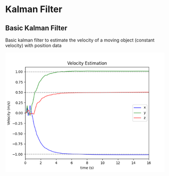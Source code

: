 # Kalman Filter

## Basic Kalman Filter

Basic kalman filter to estimate the velocity of a moving object (constant velocity) with position data

![Velocity estimation plot](velocity_estimation_plot.png)


